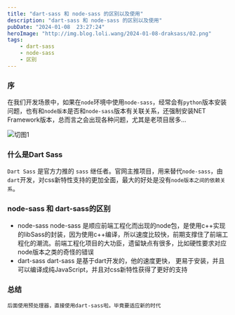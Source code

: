 ```yaml
---
title: "dart-sass 和 node-sass 的区别以及使用"
description: "dart-sass 和 node-sass 的区别以及使用"
pubDate: "2024-01-08  23:27:24"
heroImage: "http://img.blog.loli.wang/2024-01-08-draksass/02.png"
tags:
    - dart-sass
    - node-sass
    - 区别
---
```


### 序

在我们开发场景中，如果在`node`环境中使用`node-sass`，经常会有`python`版本安装问题，也有和`node版本`是否和`node-sass`版本有关联关系，还强制安装NET Framework版本，总而言之会出现各种问题，尤其是老项目居多...


![切图1](http://img.blog.loli.wang/2024-01-08-draksass/01.jpg)

### 什么是Dart Sass
 
`Dart Sass` 是官方力推的 `sass` 继任者。官网主推项目，用来替代`node-sass`，由`dart`开发，对css新特性支持的更加全面，最大的好处是没有`node版本之间的依赖关系`。


### node-sass 和 dart-sass的区别

 - node-sass
        node-sass 是顺应前端工程化而出现的node包，是使用c++实现的libSass的封装，因为使用c++编译，所以速度比较快，前期支撑住了前端工程化的潮流。前端工程化项目的大功臣，遗留缺点有很多，比如硬性要求对应node版本之类的奇怪的错误
 - dart-sass
        dart-sass 是基于dart开发的，他的速度更快， 更易于安装，并且可以编译成纯JavaScript，并且对css新特性获得了更好的支持



### 总结

    后面使用预处理器，直接使用dart-sass啦。毕竟要适应新的时代


